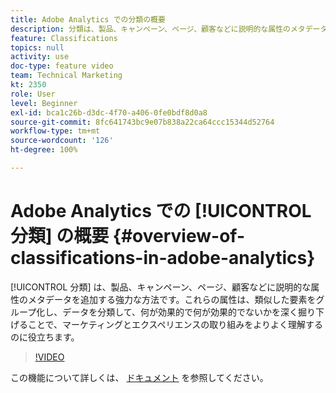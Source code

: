 ```yaml
---
title: Adobe Analytics での分類の概要
description: 分類は、製品、キャンペーン、ページ、顧客などに説明的な属性のメタデータを追加する強力な方法です。これらの属性は、類似した要素をグループ化し、データを分類して、何が効果的で何が効果的でないかを深く掘り下げることで、マーケティングとエクスペリエンスの取り組みをよりよく理解するのに役立ちます。
feature: Classifications
topics: null
activity: use
doc-type: feature video
team: Technical Marketing
kt: 2350
role: User
level: Beginner
exl-id: bca1c26b-d3dc-4f70-a406-0fe0bdf8d0a8
source-git-commit: 8fc641743bc9e07b838a22ca64ccc15344d52764
workflow-type: tm+mt
source-wordcount: '126'
ht-degree: 100%

---
```


# Adobe Analytics での [!UICONTROL 分類] の概要 {#overview-of-classifications-in-adobe-analytics}

[!UICONTROL 分類] は、製品、キャンペーン、ページ、顧客などに説明的な属性のメタデータを追加する強力な方法です。これらの属性は、類似した要素をグループ化し、データを分類して、何が効果的で何が効果的でないかを深く掘り下げることで、マーケティングとエクスペリエンスの取り組みをよりよく理解するのに役立ちます。

>[!VIDEO](https://video.tv.adobe.com/v/16853/?quality=12&learn=on)

この機能について詳しくは、 [ドキュメント](https://experienceleague.adobe.com/docs/analytics/components/classifications/c-classifications.html?lang=ja) を参照してください。
